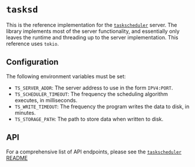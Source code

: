 # `tasksd`

This is the reference implementation for the 
[`taskscheduler`](https://git.pigroy.xyz/pigroy/taskscheduler.git) server. The 
library implements most of the server functionality, and essentially only 
leaves the runtime and threading up to the server implementation. This 
reference uses `tokio`.

## Configuration

The following environment variables must be set:
* `TS_SERVER_ADDR`: The server address to use in the form `IPV4:PORT`.
* `TS_SCHEDULER_TIMEOUT`: The frequency the scheduling algorithm executes, in milliseconds.
* `TS_WRITE_TIMEOUT`: The frequency the program writes the data to disk, in minutes.
* `TS_STORAGE_PATH`: The path to store data when written to disk.

## API

For a comprehensive list of API endpoints, please see the 
[`taskscheduler` README](https://git.pigroy.xyz/pigroy/taskscheduler/src/branch/master/README.md)
